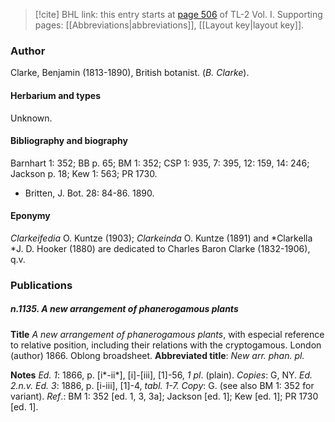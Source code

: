 > [!cite] BHL link: this entry starts at [page 506](https://www.biodiversitylibrary.org/item/103414#page/554/mode/1up) of TL-2 Vol. I.
> Supporting pages: [[Abbreviations|abbreviations]], [[Layout key|layout key]].

### Author

Clarke, Benjamin (1813-1890), British botanist. (*B. Clarke*).

#### Herbarium and types

Unknown.

#### Bibliography and biography

Barnhart 1: 352; BB p. 65; BM 1: 352; CSP 1: 935, 7: 395, 12: 159, 14: 246; Jackson p. 18; Kew 1: 563; PR 1730.
- Britten, J. Bot. 28: 84-86. 1890.

#### Eponymy

*Clarkeifedia* O. Kuntze (1903); *Clarkeinda* O. Kuntze (1891) and *Clarkella *J. D. Hooker (1880) are dedicated to Charles Baron Clarke (1832-1906), q.v.

### Publications

##### n.1135. A new arrangement of phanerogamous plants

**Title**
*A new arrangement of phanerogamous plants*, with especial reference to relative position, including their relations with the cryptogamous. London (author) 1866. Oblong broadsheet.
**Abbreviated title**: *New arr. phan. pl.*

**Notes**
*Ed. 1*: 1866, p. \[i\*-ii\*\], \[i\]-\[iii\], \[1\]-56, *1 pl*. (plain). *Copies*: G, NY.
*Ed. 2.n.v.*
*Ed. 3*: 1886, p. \[i-iii\], \[1\]-4, *tabl. 1-7. Copy*: G. (see also BM 1: 352 for variant).
*Ref*.: BM 1: 352 \[ed. 1, 3, 3a\]; Jackson \[ed. 1\]; Kew \[ed. 1\]; PR 1730 \[ed. 1\].

